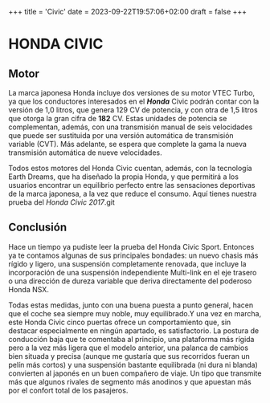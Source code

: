 +++
title = 'Civic'
date = 2023-09-22T19:57:06+02:00
draft = false
+++

# HONDA CIVIC

## Motor

La marca japonesa Honda incluye dos versiones de su motor VTEC Turbo, ya que los conductores interesados en el ***Honda*** Civic podrán contar con la versión de 1,0 litros, que genera 129 CV de potencia, y con otra de 1,5 litros que otorga la gran cifra de **182** CV. Estas unidades de potencia se complementan, además, con una transmisión manual de seis velocidades que puede ser sustituida por una versión automática de transmisión variable (CVT). Más adelante, se espera que complete la gama la nueva transmisión automática de nueve velocidades.

Todos estos motores del Honda Civic cuentan, además, con la tecnología Earth Dreams, que ha diseñado la propia Honda, y que permitirá a los usuarios encontrar un equilibrio perfecto entre las sensaciones deportivas de la marca japonesa, a la vez que reduce el consumo. Aquí tienes nuestra prueba del _Honda Civic 2017_.git

## Conclusión

Hace un tiempo ya pudiste leer la prueba del Honda Civic Sport. Entonces ya te contamos algunas de sus principales bondades: un nuevo chasis más rígido y ligero, una suspensión completamente renovada, que incluye la incorporación de una suspensión independiente Multi-link en el eje trasero o una dirección de dureza variable que deriva directamente del poderoso Honda NSX.

Todas estas medidas, junto con una buena puesta a punto general, hacen que el coche sea siempre muy noble, muy equilibrado.Y una vez en marcha, este Honda Civic cinco puertas ofrece un comportamiento que, sin destacar especialmente en ningún apartado, es satisfactorio. La postura de conducción baja que te comentaba al principio, una plataforma más rígida pero a la vez más ligera que el modelo anterior, una palanca de cambios bien situada y precisa (aunque me gustaría que sus recorridos fueran un pelín más cortos) y una suspensión bastante equilibrada (ni dura ni blanda) convierten al japonés en un buen compañero de viaje. Un tipo que transmite más que algunos rivales de segmento más anodinos y que apuestan más por el confort total de los pasajeros.
